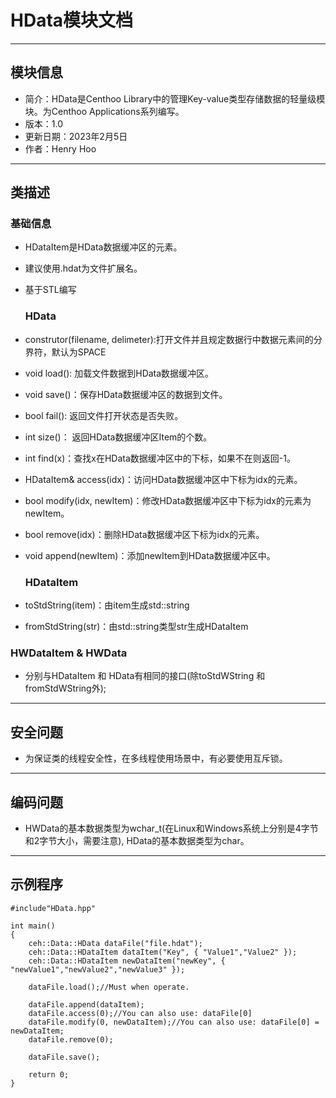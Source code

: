 # HData模块文档

---

## 模块信息

* 简介：HData是Centhoo Library中的管理Key-value类型存储数据的轻量级模块。为Centhoo Applications系列编写。
* 版本：1.0
* 更新日期：2023年2月5日
* 作者：Henry Hoo

---

## 类描述

### 基础信息

* HDataItem是HData数据缓冲区的元素。

* 建议使用.hdat为文件扩展名。

* 基于STL编写
  
  ### HData

* construtor(filename, delimeter):打开文件并且规定数据行中数据元素间的分界符，默认为SPACE

* void load(): 加载文件数据到HData数据缓冲区。

* void save()：保存HData数据缓冲区的数据到文件。

* bool fail(): 返回文件打开状态是否失败。

* int size()： 返回HData数据缓冲区Item的个数。

* int find(x)：查找x在HData数据缓冲区中的下标，如果不在则返回-1。

* HDataItem& access(idx)：访问HData数据缓冲区中下标为idx的元素。

* bool modify(idx, newItem)：修改HData数据缓冲区中下标为idx的元素为newItem。

* bool remove(idx)：删除HData数据缓冲区下标为idx的元素。

* void append(newItem)：添加newItem到HData数据缓冲区中。
  
  ### HDataItem

* toStdString(item)：由item生成std::string

* fromStdString(str)：由std::string类型str生成HDataItem

### HWDataItem & HWData

* 分别与HDataItem 和 HData有相同的接口(除toStdWString 和 fromStdWString外);

---

## 安全问题

* 为保证类的线程安全性，在多线程使用场景中，有必要使用互斥锁。

---

## 编码问题

* HWData的基本数据类型为wchar_t(在Linux和Windows系统上分别是4字节和2字节大小，需要注意), HData的基本数据类型为char。

---

## 示例程序

```
#include"HData.hpp"

int main()
{
    ceh::Data::HData dataFile("file.hdat");
    ceh::Data::HDataItem dataItem("Key", { "Value1","Value2" });
    ceh::Data::HDataItem newDataItem("newKey", { "newValue1","newValue2","newValue3" });

    dataFile.load();//Must when operate.

    dataFile.append(dataItem);
    dataFile.access(0);//You can also use: dataFile[0]
    dataFile.modify(0, newDataItem);//You can also use: dataFile[0] = newDataItem;
    dataFile.remove(0);

    dataFile.save();

    return 0;
}
```
